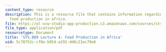 ```yaml
---
content_type: resource
description: This is a resource file that contains information regarding lecture 4
  food production in africa.
file: https://ol-ocw-studio-app-production.s3.amazonaws.com/courses/sts-089-technology-and-innovation-in-africa-fall-2014/5c78752ccf8eb054a292dd6c21ec79e8_MITSTS_089F14_Lecture4.pdf
file_type: application/pdf
resourcetype: Document
title: 'STS.089 Lecture 4: Food Production in Africa'
uid: 5c78752c-cf8e-b054-a292-dd6c21ec79e8
---
```

